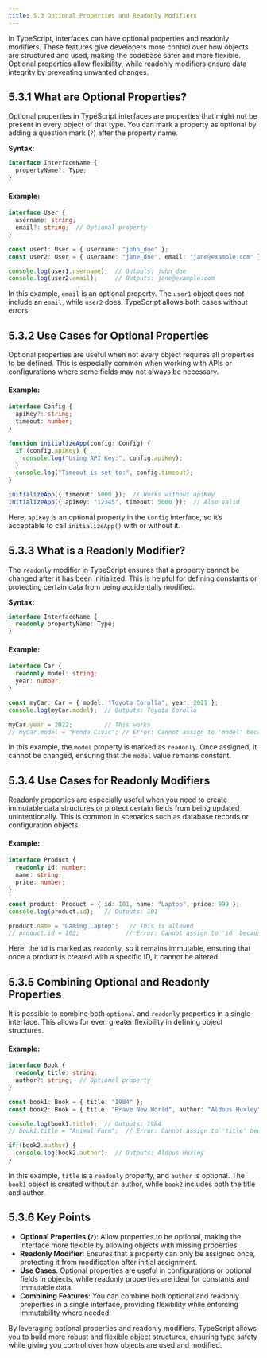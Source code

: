 ```yaml
---
title: 5.3 Optional Properties and Readonly Modifiers
---
```


In TypeScript, interfaces can have optional properties and readonly modifiers. These features give developers more control over how objects are structured and used, making the codebase safer and more flexible. Optional properties allow flexibility, while readonly modifiers ensure data integrity by preventing unwanted changes.

## 5.3.1 What are Optional Properties?

Optional properties in TypeScript interfaces are properties that might not be present in every object of that type. You can mark a property as optional by adding a question mark (`?`) after the property name.

**Syntax:**
```typescript
interface InterfaceName {
  propertyName?: Type;
}
```

#### Example:
```typescript
interface User {
  username: string;
  email?: string;  // Optional property
}

const user1: User = { username: "john_doe" };
const user2: User = { username: "jane_doe", email: "jane@example.com" };

console.log(user1.username);  // Outputs: john_doe
console.log(user2.email);     // Outputs: jane@example.com
```

In this example, `email` is an optional property. The `user1` object does not include an `email`, while `user2` does. TypeScript allows both cases without errors.

## 5.3.2 Use Cases for Optional Properties

Optional properties are useful when not every object requires all properties to be defined. This is especially common when working with APIs or configurations where some fields may not always be necessary.

#### Example:
```typescript
interface Config {
  apiKey?: string;
  timeout: number;
}

function initializeApp(config: Config) {
  if (config.apiKey) {
    console.log("Using API Key:", config.apiKey);
  }
  console.log("Timeout is set to:", config.timeout);
}

initializeApp({ timeout: 5000 });  // Works without apiKey
initializeApp({ apiKey: "12345", timeout: 5000 });  // Also valid
```

Here, `apiKey` is an optional property in the `Config` interface, so it’s acceptable to call `initializeApp()` with or without it.

## 5.3.3 What is a Readonly Modifier?

The `readonly` modifier in TypeScript ensures that a property cannot be changed after it has been initialized. This is helpful for defining constants or protecting certain data from being accidentally modified.

**Syntax:**
```typescript
interface InterfaceName {
  readonly propertyName: Type;
}
```

#### Example:
```typescript
interface Car {
  readonly model: string;
  year: number;
}

const myCar: Car = { model: "Toyota Corolla", year: 2021 };
console.log(myCar.model);  // Outputs: Toyota Corolla

myCar.year = 2022;         // This works
// myCar.model = "Honda Civic"; // Error: Cannot assign to 'model' because it is a read-only property.
```

In this example, the `model` property is marked as `readonly`. Once assigned, it cannot be changed, ensuring that the `model` value remains constant.

## 5.3.4 Use Cases for Readonly Modifiers

Readonly properties are especially useful when you need to create immutable data structures or protect certain fields from being updated unintentionally. This is common in scenarios such as database records or configuration objects.

#### Example:
```typescript
interface Product {
  readonly id: number;
  name: string;
  price: number;
}

const product: Product = { id: 101, name: "Laptop", price: 999 };
console.log(product.id);   // Outputs: 101

product.name = "Gaming Laptop";   // This is allowed
// product.id = 102;             // Error: Cannot assign to 'id' because it is a read-only property.
```

Here, the `id` is marked as `readonly`, so it remains immutable, ensuring that once a product is created with a specific ID, it cannot be altered.

## 5.3.5 Combining Optional and Readonly Properties

It is possible to combine both `optional` and `readonly` properties in a single interface. This allows for even greater flexibility in defining object structures.

#### Example:
```typescript
interface Book {
  readonly title: string;
  author?: string;  // Optional property
}

const book1: Book = { title: "1984" };
const book2: Book = { title: "Brave New World", author: "Aldous Huxley" };

console.log(book1.title);  // Outputs: 1984
// book1.title = "Animal Farm";  // Error: Cannot assign to 'title' because it is a read-only property.

if (book2.author) {
  console.log(book2.author);  // Outputs: Aldous Huxley
}
```

In this example, `title` is a `readonly` property, and `author` is optional. The `book1` object is created without an author, while `book2` includes both the title and author.

## 5.3.6 Key Points

- **Optional Properties (`?`)**: Allow properties to be optional, making the interface more flexible by allowing objects with missing properties.
- **Readonly Modifier**: Ensures that a property can only be assigned once, protecting it from modification after initial assignment.
- **Use Cases**: Optional properties are useful in configurations or optional fields in objects, while readonly properties are ideal for constants and immutable data.
- **Combining Features**: You can combine both optional and readonly properties in a single interface, providing flexibility while enforcing immutability where needed.

By leveraging optional properties and readonly modifiers, TypeScript allows you to build more robust and flexible object structures, ensuring type safety while giving you control over how objects are used and modified.